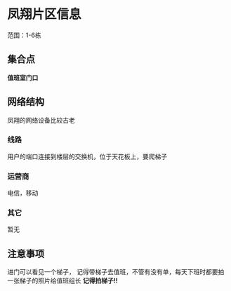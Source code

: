 # 凤翔片区信息
范围：1-6栋
## 集合点
**值班室门口**
## 网络结构
凤翔的网络设备比较古老
### 线路
用户的端口连接到楼层的交换机，位于天花板上，要爬梯子
### 运营商
电信，移动
### 其它
暂无
## 注意事项
进门可以看见一个梯子，
记得带梯子去值班，不管有没有单，每天下班时都要拍一张梯子的照片给值班组长
**记得拍梯子!!**







